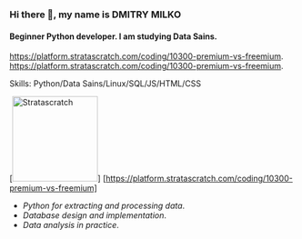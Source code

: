 ### Hi there 👋, my name is DMITRY MILKO
#### Beginner Python developer. I am studying Data Sains.

https://platform.stratascratch.com/coding/10300-premium-vs-freemium. 
https://platform.stratascratch.com/coding/10300-premium-vs-freemium.

Skills: Python/Data Sains/Linux/SQL/JS/HTML/CSS

[<img alin='left' alt='Stratascratch' width='150px' src='https://www.stratascratch.com/static/logo-f753ed5261163679de68dc54ce84a9c5.png'/>] [https://platform.stratascratch.com/coding/10300-premium-vs-freemium]

- *Python for extracting and processing data*.
- *Database design and implementation*.
- *Data analysis in practice*.











